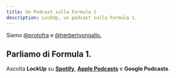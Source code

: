 ```yaml
---
title: Un Podcast sulla Formula 1
description: LockUp, un podcast sulla Formula 1.
---
```


Siamo [@protofra](https://www.instagram.com/protofra/) e [@herbertvongallo.](https://www.instagram.com/herbertvongallo/) 

## **Parliamo di Formula 1**. 


Ascolta **LockUp** su **[Spotify](https://open.spotify.com/show/6wcY5mpmlceww6YUyx5lSL?si=f4629261d5b84b02)**, **[Apple Podcasts](https://podcasts.apple.com/it/podcast/lockup/id1614484519)** e **Google Podcasts**. 

